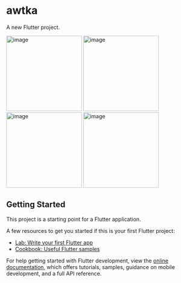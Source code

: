 # awtka

A new Flutter project.

<div>
<img width="200" alt="image" src="https://user-images.githubusercontent.com/20185622/205686403-9e154f3c-d699-4e42-b32a-74b739449f32.png">
<img width="200" alt="image" src="https://user-images.githubusercontent.com/20185622/205686437-82de1010-72a7-4161-8ced-dca3e3445525.png">
<img width="200" alt="image" src="https://user-images.githubusercontent.com/20185622/205686463-30641076-2044-40f2-92eb-1200ffe400dc.png">
<img width="200" alt="image" src="https://user-images.githubusercontent.com/20185622/205686483-26a98034-cc1b-4ba7-a254-49295101f1c7.png">
</div>

## Getting Started

This project is a starting point for a Flutter application.

A few resources to get you started if this is your first Flutter project:

- [Lab: Write your first Flutter app](https://docs.flutter.dev/get-started/codelab)
- [Cookbook: Useful Flutter samples](https://docs.flutter.dev/cookbook)

For help getting started with Flutter development, view the
[online documentation](https://docs.flutter.dev/), which offers tutorials,
samples, guidance on mobile development, and a full API reference.
